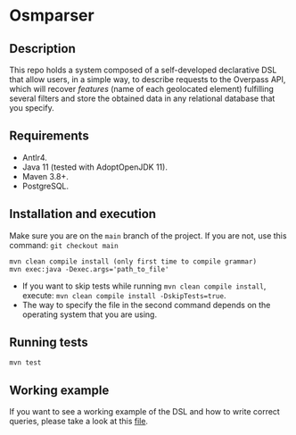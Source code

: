 # Osmparser

## Description
This repo holds a system composed of a self-developed declarative
DSL that allow users, in a simple way, to describe requests to the
Overpass API, which will recover *features* (name of each geolocated
element) fulfilling several filters and store the obtained data in any 
relational database that you specify.

## Requirements
- Antlr4.
- Java 11 (tested with AdoptOpenJDK 11).
- Maven 3.8+.
- PostgreSQL.

## Installation and execution
Make sure you are on the ```main``` branch of the project. If you are not,
use this command: ```git checkout main```

```
mvn clean compile install (only first time to compile grammar)
mvn exec:java -Dexec.args='path_to_file'
```
- If you want to skip tests while running `mvn clean compile install`, execute: 
`mvn clean compile install -DskipTests=true`.
- The way to specify the file in the second command depends on the operating system
  that you are using.

## Running tests
```
mvn test
```

## Working example
If you want to see a working example of the DSL and how to write correct queries,
please take a look at this [file](src/main/resources/bdExample.grammar.OSMGrammar).

